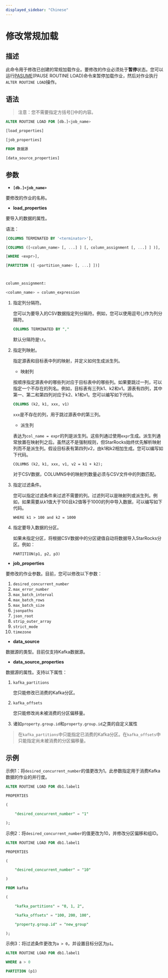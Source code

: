 ```yaml
---
displayed_sidebar: "Chinese"
---
```


# 修改常规加载

## 描述

此命令用于修改已创建的常规加载作业。要修改的作业必须处于**暂停**状态。您可以运行[PASUME](./PAUSE_ROUTINE_LOAD.md)(PAUSE ROUTINE LOAD)命令来暂停加载作业，然后对作业执行`ALTER ROUTINE LOAD`操作。

## 语法

> 注意：您不需要指定方括号[]中的内容。

```SQL
ALTER ROUTINE LOAD FOR [db.]<job_name>

[load_properties]

[job_properties]

FROM 数据源

[data_source_properties]
```

## **参数**

- **`[db.]<job_name>`**

要修改的作业的名称。

- **load_properties**

要导入的数据的属性。

语法：

```SQL
[COLUMNS TERMINATED BY '<terminator>'],

[COLUMNS ([<column_name> [, ...] ] [, column_assignment [, ...] ] )],

[WHERE <expr>],

[PARTITION ([ <partition_name> [, ...] ])]



column_assignment:

<column_name> = column_expression
```

1. 指定列分隔符。

   您可以为要导入的CSV数据指定列分隔符。例如，您可以使用逗号(,)作为列分隔符。

    ```SQL
    COLUMNS TERMINATED BY ","
    ```

   默认分隔符是`\t`。

2. 指定列映射。

   指定源表和目标表中列的映射，并定义如何生成派生列。

   - 映射列

   按顺序指定源表中的哪些列对应于目标表中的哪些列。如果要跳过一列，可以指定一个不存在的列名。例如，目标表有三列k1、k2和v1。源表有四列，其中第一、第二和第四列对应于k2、k1和v1。您可以编写如下代码。

    ```SQL
    COLUMNS (k2, k1, xxx, v1)
    ```

   `xxx`是不存在的列，用于跳过源表中的第三列。

   - 派生列

   表达为`col_name = expr`的列是派生列。这些列通过使用`expr`生成。派生列通常放置在映射列之后。虽然这不是强制规则，但StarRocks始终优先解析映射列而不是派生列。假设目标表有第四列v2，由k1和k2相加生成。您可以编写如下代码。

    ```plaintext
    COLUMNS (k2, k1, xxx, v1, v2 = k1 + k2);
    ```

   对于CSV数据，COLUMNS中的映射列数量必须与CSV文件中的列数匹配。

3. 指定过滤条件。

   您可以指定过滤条件来过滤不需要的列。过滤列可以是映射列或派生列。例如，如果需要从k1值大于100且k2值等于1000的列中导入数据，可以编写如下代码。

    ```plaintext
    WHERE k1 > 100 and k2 = 1000
    ```

4. 指定要导入数据的分区。

   如果未指定分区，将根据CSV数据中的分区键值自动将数据导入StarRocks分区。例如：

    ```plaintext
    PARTITION(p1, p2, p3)
    ```

- **job_properties**

要修改的作业参数。目前，您可以修改以下参数：

1. `desired_concurrent_number`
2. `max_error_number`
3. `max_batch_interval`
4. `max_batch_rows`
5. `max_batch_size`
6. `jsonpaths`
7. `json_root`
8. `strip_outer_array`
9. `strict_mode`
10. `timezone`

- **data_source**

数据源的类型。目前仅支持Kafka数据源。

- **data_source_properties**

数据源的属性。支持以下属性：

1. `kafka_partitions`

   您只能修改已消费的Kafka分区。

2. `kafka_offsets`

   您只能修改尚未被消费的分区偏移量。

3. 诸如`property.group.id`和`property.group.id`之类的自定义属性

> 在`kafka_partitions`中只能指定已消费的Kafka分区。在`kafka_offsets`中只能指定尚未被消费的分区偏移量。

## 示例

示例1：将`desired_concurrent_number`的值更改为1。此参数指定用于消费Kafka数据的作业的并行度。

```SQL
ALTER ROUTINE LOAD FOR db1.label1

PROPERTIES

(

    "desired_concurrent_number" = "1"

);
```

示例2：将`desired_concurrent_number`的值更改为10，并修改分区偏移和组ID。

```SQL
ALTER ROUTINE LOAD FOR db1.label1

PROPERTIES

(

    "desired_concurrent_number" = "10"

)

FROM kafka

(

    "kafka_partitions" = "0, 1, 2",

    "kafka_offsets" = "100, 200, 100",

    "property.group.id" = "new_group"

);
```

示例3：将过滤条件更改为`a > 0`，并设置目标分区为`p1`。

```SQL
ALTER ROUTINE LOAD FOR db1.label1

WHERE a > 0

PARTITION (p1)
```